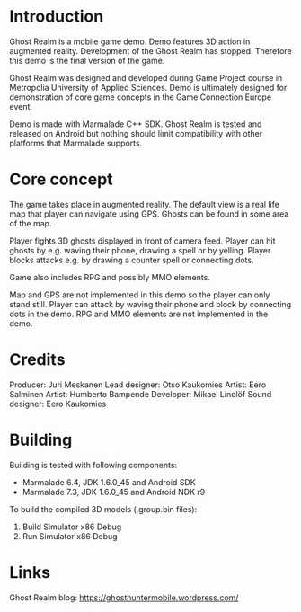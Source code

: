 # Introduction

Ghost Realm is a mobile game demo. Demo features 3D action in augmented reality. Development of the Ghost Realm has stopped. Therefore this demo is the final version of the game.

Ghost Realm was designed and developed during Game Project course in Metropolia University of Applied Sciences. Demo is ultimately designed for demonstration of core game concepts in the Game Connection Europe event.

Demo is made with Marmalade C++ SDK. Ghost Realm is tested and released on Android but nothing should limit compatibility with other platforms that Marmalade supports.

# Core concept

The game takes place in augmented reality. The default view is a real life map that player can navigate using GPS. Ghosts can be found in some area of the map.

Player fights 3D ghosts displayed in front of camera feed. Player can hit ghosts by e.g. waving their phone, drawing a spell or by yelling. Player blocks attacks e.g. by drawing a counter spell or connecting dots.

Game also includes RPG and possibly MMO elements.

Map and GPS are not implemented in this demo so the player can only stand still. Player can attack by waving their phone and block by connecting dots in the demo. RPG and MMO elements are not implemented in the demo.

# Credits

Producer: Juri Meskanen
Lead designer: Otso Kaukomies
Artist: Eero Salminen
Artist: Humberto Bampende
Developer: Mikael Lindlöf
Sound designer: Eero Kaukomies

# Building

Building is tested with following components:
* Marmalade 6.4, JDK 1.6.0_45 and Android SDK
* Marmalade 7.3, JDK 1.6.0_45 and Android NDK r9

To build the compiled 3D models (.group.bin files):
1. Build Simulator x86 Debug
2. Run Simulator x86 Debug

# Links

Ghost Realm blog: https://ghosthuntermobile.wordpress.com/
